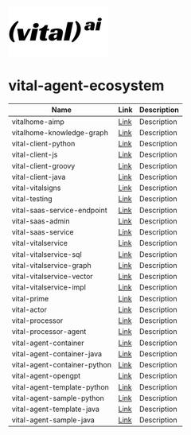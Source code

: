 <img src="assets/vitalai-logo-black-large.png" alt="Vital AI Logo" width="200">

# vital-agent-ecosystem

| Name                          | Link                                                           | Description              |
|-------------------------------|----------------------------------------------------------------|--------------------------|
| vitalhome-aimp                | [Link](https://github.com/vital-ai/vitalhome-aimp)              | Description |
| vitalhome-knowledge-graph     | [Link](https://github.com/vital-ai/vitalhome-knowledge-graph)   | Description |
| vital-client-python           | [Link](https://github.com/vital-ai/vital-client-python)         | Description |
| vital-client-js               | [Link](https://github.com/vital-ai/vital-client-js)             | Description |
| vital-client-groovy           | [Link](https://github.com/vital-ai/vital-client-groovy)         | Description |
| vital-client-java             | [Link](https://github.com/vital-ai/vital-client-java)           | Description |
| vital-vitalsigns              | [Link](https://github.com/vital-ai/vital-vitalsigns)            | Description |
| vital-testing                 | [Link](https://github.com/vital-ai/vital-testing)               | Description |
| vital-saas-service-endpoint   | [Link](https://github.com/vital-ai/vital-saas-service-endpoint) | Description |
| vital-saas-admin              | [Link](https://github.com/vital-ai/vital-saas-admin)            | Description |
| vital-saas-service            | [Link](https://github.com/vital-ai/vital-saas-service)          | Description |
| vital-vitalservice            | [Link](https://github.com/vital-ai/vital-vitalservice)          | Description |
| vital-vitalservice-sql        | [Link](https://github.com/vital-ai/vital-vitalservice-sql)      | Description |
| vital-vitalservice-graph      | [Link](https://github.com/vital-ai/vital-vitalservice-graph)    | Description |
| vital-vitalservice-vector     | [Link](https://github.com/vital-ai/vital-vitalservice-vector)   | Description |
| vital-vitalservice-impl       | [Link](https://github.com/vital-ai/vital-vitalservice-impl)     | Description |
| vital-prime                   | [Link](https://github.com/vital-ai/vital-prime)                 | Description |
| vital-actor                   | [Link](https://github.com/vital-ai/vital-actor)                 | Description |
| vital-processor               | [Link](https://github.com/vital-ai/vital-processor)             | Description |
| vital-processor-agent         | [Link](https://github.com/vital-ai/vital-processor-agent)       | Description |
| vital-agent-container         | [Link](https://github.com/vital-ai/vital-agent-container)       | Description |
| vital-agent-container-java    | [Link](https://github.com/vital-ai/vital-agent-container-java)  | Description |
| vital-agent-container-python  | [Link](https://github.com/vital-ai/vital-agent-container-python)| Description |
| vital-agent-opengpt           | [Link](https://github.com/vital-ai/vital-agent-opengpt)         | Description |
| vital-agent-template-python   | [Link](https://github.com/vital-ai/vital-agent-template-python) | Description |
| vital-agent-sample-python     | [Link](https://github.com/vital-ai/vital-agent-sample-python)   | Description |
| vital-agent-template-java     | [Link](https://github.com/vital-ai/vital-agent-template-java)   | Description |
| vital-agent-sample-java       | [Link](https://github.com/vital-ai/vital-agent-sample-java)     | Description |



